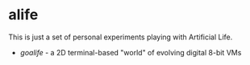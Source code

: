 # alife

This is just a set of personal experiments playing with Artificial Life.

- *goalife* - a 2D terminal-based "world" of evolving digital 8-bit VMs

